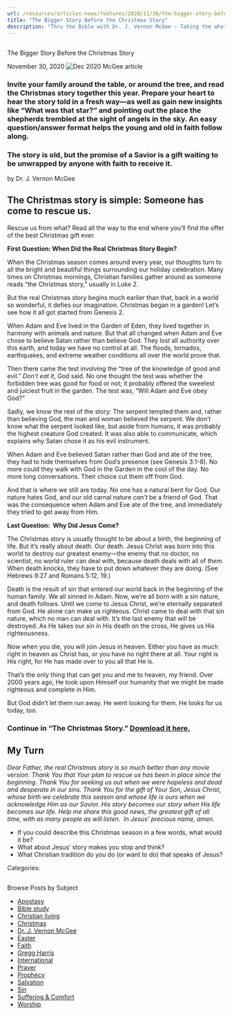 ```yaml
---
url: /resources/articles-news/features/2020/11/30/the-bigger-story-before-the-christmas-story
title: "The Bigger Story Before the Christmas Story"
description: "Thru the Bible with Dr. J. Vernon McGee - Taking the whole Word to the whole world"
---
```







## 
 The Bigger Story Before the Christmas Story


November 30, 2020
![](https://ttb.org/images/default-source/features-and-news/dec-2020-mcgee-articlea9251726-27c6-45e4-bb7f-b6ef58e9c346.jpg?sfvrsn=da501f16_1 "Dec 2020 McGee article")




### Invite your family around the table, or around the tree, and read the Christmas story together this year. Prepare your heart to hear the story told in a fresh way—as well as gain new insights like “What was that star?” and pointing out the place the shepherds trembled at the sight of angels in the sky. An easy question/answer format helps the young and old in faith follow along.

### The story is old, but the promise of a Savior is a gift waiting to be unwrapped by anyone with faith to receive it.

by Dr. J. Vernon McGee

## The Christmas story is simple: Someone has come to rescue us.

Rescue us from what? Read all the way to the end where you’ll find the offer of the best Christmas gift ever. 

**First Question: When Did the Real Christmas Story Begin?** 

When the Christmas season comes around every year, our thoughts turn to all the bright and beautiful things surrounding our holiday celebration. Many times on Christmas mornings, Christian families gather around as someone reads “the Christmas story,” usually in Luke 2. 

But the real Christmas story begins much earlier than that, back in a world so wonderful, it defies our imagination. Christmas began in a garden! Let’s see how it all got started from Genesis 2.

When Adam and Eve lived in the Garden of Eden, they lived together in harmony with animals and nature. But that all changed when Adam and Eve chose to believe Satan rather than believe God. They lost all authority over this earth, and today we have no control at all. The floods, tornados, earthquakes, and extreme weather conditions all over the world prove that. 

Then there came the test involving the “tree of the knowledge of good and evil.” *Don’t eat it*, God said. No one thought the test was whether the forbidden tree was good for food or not; it probably offered the sweetest and juiciest fruit in the garden. The test was, “Will Adam and Eve obey God?” 

Sadly, we know the rest of the story: The serpent tempted them and, rather than believing God, the man and woman believed the serpent. We don’t know what the serpent looked like, but aside from humans, it was probably the highest creature God created. It was also able to communicate, which explains why Satan chose it as his evil instrument. 

When Adam and Eve believed Satan rather than God and ate of the tree, they had to hide themselves from God’s presence (see Genesis 3:1-8). No more could they walk with God in the Garden in the cool of the day. No more long conversations. Their choice cut them off from God. 

And that is where we still are today. No one has a natural bent for God. Our nature hates God, and our old carnal nature *can’t* be a friend of God. That was the consequence when Adam and Eve ate of the tree, and immediately they tried to get away from Him. 

**Last Question:  Why Did Jesus Come?** 

The Christmas story is usually thought to be about a birth, the beginning of life. But it’s really about death. Our death. Jesus Christ was born into this world to destroy our greatest enemy—the enemy that no doctor, no scientist, no world ruler can deal with, because death deals with all of *them.* When death knocks, they have to put down whatever they are doing. (See Hebrews 9:27 and Romans 5:12, 19.)

Death is the result of sin that entered our world back in the beginning of the human family. We all sinned in Adam. Now, we’re all born with a sin nature, and death follows. Until we come to Jesus Christ, we’re eternally separated from God. He alone can make us righteous. Christ came to deal with that sin nature, which no man can deal with. It’s the last enemy that will be destroyed. As He takes our sin in His death on the cross, He gives us His righteousness. 

Now when you die, you will join Jesus in heaven. Either you have as much right in heaven as Christ has, or you have no right there at all. Your right is His right, for He has made over to you all that He is. 

That’s the only thing that can get you and me to heaven, my friend. Over 2000 years ago, He took upon Himself our humanity that we might be made righteous and complete in Him. 

But God didn’t let them run away. He went looking for them. He looks for us today, too.

### Continue in “The Christmas Story.” [Download it here.](/docs/default-source/booklets/ttb_the-christmas-story.pdf?sfvrsn=65661f16_2)

## My Turn

*Dear Father, the real Christmas story is so much better than any movie version. Thank You that Your plan to rescue us has been in place since the beginning. Thank You for seeking us out when we were hopeless and dead and desperate in our sins. Thank You for the gift of Your Son, Jesus Christ, whose birth we celebrate this season and whose life is ours when we acknowledge Him as our Savior. His story becomes our story when His life becomes our life. Help me share this good news, the greatest gift of all time, with as many people as will listen.  In Jesus’ precious name, amen.* 

* If you could describe this Christmas season in a few words, what would it be?
* What about Jesus’ story makes you stop and think?
* What Christian tradition do you do (or want to do) that speaks of Jesus?



Categories: 









## 
 Browse Posts by Subject


* [Apostasy](/resources/articles-news/-in-tags/tags/Apostasy)
* [Bible study](/resources/articles-news/-in-tags/tags/Bible-study)
* [Christian living](/resources/articles-news/-in-tags/tags/Christian-living)
* [Christmas](/resources/articles-news/-in-tags/tags/Christmas)
* [Dr. J. Vernon McGee](/resources/articles-news/-in-tags/tags/Dr-J-Vernon-McGee)
* [Easter](/resources/articles-news/-in-tags/tags/easter)
* [Faith](/resources/articles-news/-in-tags/tags/Faith)
* [Gregg Harris](/resources/articles-news/-in-tags/tags/Gregg-Harris)
* [International](/resources/articles-news/-in-tags/tags/International)
* [Prayer](/resources/articles-news/-in-tags/tags/prayer)
* [Prophecy](/resources/articles-news/-in-tags/tags/Prophecy)
* [Salvation](/resources/articles-news/-in-tags/tags/Salvation)
* [Sin](/resources/articles-news/-in-tags/tags/sin)
* [Suffering & Comfort](/resources/articles-news/-in-tags/tags/Suffering-Comfort)
* [Worship](/resources/articles-news/-in-tags/tags/worship)






